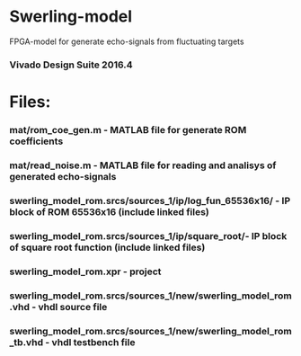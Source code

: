 # Swerling-model
FPGA-model for generate echo-signals from fluctuating targets
### Vivado Design Suite 2016.4
# Files:
### mat/rom_coe_gen.m - MATLAB file for generate ROM coefficients
### mat/read_noise.m - MATLAB file for reading and analisys of generated echo-signals
### swerling_model_rom.srcs/sources_1/ip/log_fun_65536x16/ - IP block of ROM 65536x16 (include linked files)
### swerling_model_rom.srcs/sources_1/ip/square_root/- IP block of square root function (include linked files)
### swerling_model_rom.xpr - project
### swerling_model_rom.srcs/sources_1/new/swerling_model_rom.vhd - vhdl source file
### swerling_model_rom.srcs/sources_1/new/swerling_model_rom_tb.vhd - vhdl testbench file
